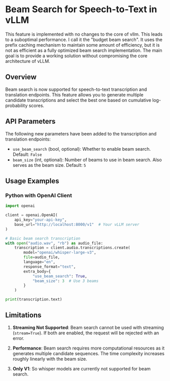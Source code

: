 # Beam Search for Speech-to-Text in vLLM

This feature is implemented with no changes to the core of vllm. This leads to a suboptimal performance. I call it the "budget beam search". It uses the prefix caching mechanism to maintain some amount of efficiency, but it is not as efficient as a fully optimized beam search implementation. The main goal is to provide a working solution without compromising the core architecture of vLLM.

## Overview

Beam search is now supported for speech-to-text transcription and translation endpoints. This feature allows you to generate multiple candidate transcriptions and select the best one based on cumulative log-probability scores.

## API Parameters

The following new parameters have been added to the transcription and translation endpoints:

- `use_beam_search` (bool, optional): Whether to enable beam search. Default: `False`
- `beam_size` (int, optional): Number of beams to use in beam search. Also serves as the beam size. Default: `5`

## Usage Examples

### Python with OpenAI Client

```python
import openai

client = openai.OpenAI(
    api_key="your-api-key",
    base_url="http://localhost:8000/v1"  # Your vLLM server
)

# Basic beam search transcription
with open("audio.wav", "rb") as audio_file:
    transcription = client.audio.transcriptions.create(
        model="openai/whisper-large-v3",
        file=audio_file,
        language="en",
        response_format="text",
        extra_body={
            "use_beam_search": True,
            "beam_size": 3  # Use 3 beams
        }
    )

print(transcription.text)
```

## Limitations

1. **Streaming Not Supported**: Beam search cannot be used with streaming (`stream=True`). If both are enabled, the request will be rejected with an error.

2. **Performance**: Beam search requires more computational resources as it generates multiple candidate sequences. The time complexity increases roughly linearly with the beam size.

3. **Only V1**: So whisper models are currently not supported for beam search.
